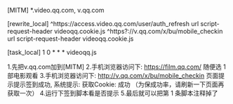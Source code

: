 [MITM]
*.video.qq.com, v.qq.com

[rewrite_local]
^https:\/\/access.video.qq.com\/user\/auth_refresh url script-request-header videoqq.cookie.js
^https?:\/\/v.qq.com\/x\/bu\/mobile_checkin url script-request-header videoqq.cookie.js

[task_local]
1 0 * * * videoqq.js

1.先把v.qq.com加到[MITM]
2.手机浏览器访问下: https://film.qq.com/ 随便选 1 部电影观看
3.手机浏览器访问下: http://v.qq.com/x/bu/mobile_checkin 页面提示提示签到成功, 系统提示: 获取Cookie: 成功 （为保成功率，请刷新一下页面再获取一次）
4.运行下签到脚本看是否提示
5.最后就可以把第 1 条脚本注释掉了
